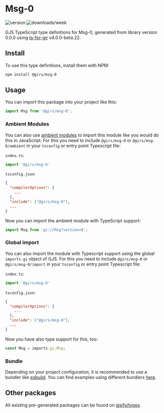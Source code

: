 
# Msg-0

![version](https://img.shields.io/npm/v/@girs/msg-0)
![downloads/week](https://img.shields.io/npm/dw/@girs/msg-0)


GJS TypeScript type definitions for Msg-0, generated from library version 0.0.0 using [ts-for-gir](https://github.com/gjsify/ts-for-gir) v4.0.0-beta.22.


## Install

To use this type definitions, install them with NPM:
```bash
npm install @girs/msg-0
```

## Usage

You can import this package into your project like this:
```ts
import Msg from '@girs/msg-0';
```

### Ambient Modules

You can also use [ambient modules](https://github.com/gjsify/ts-for-gir/tree/main/packages/cli#ambient-modules) to import this module like you would do this in JavaScript.
For this you need to include `@girs/msg-0` or `@girs/msg-0/ambient` in your `tsconfig` or entry point Typescript file:

`index.ts`:
```ts
import '@girs/msg-0'
```

`tsconfig.json`:
```json
{
  "compilerOptions": {
    ...
  },
  "include": ["@girs/msg-0"],
  ...
}
```

Now you can import the ambient module with TypeScript support: 

```ts
import Msg from 'gi://Msg?version=0';
```

### Global import

You can also import the module with Typescript support using the global `imports.gi` object of GJS.
For this you need to include `@girs/msg-0` or `@girs/msg-0/import` in your `tsconfig` or entry point Typescript file:

`index.ts`:
```ts
import '@girs/msg-0'
```

`tsconfig.json`:
```json
{
  "compilerOptions": {
    ...
  },
  "include": ["@girs/msg-0"],
  ...
}
```

Now you have also type support for this, too:

```ts
const Msg = imports.gi.Msg;
```

### Bundle

Depending on your project configuration, it is recommended to use a bundler like [esbuild](https://esbuild.github.io/). You can find examples using different bundlers [here](https://github.com/gjsify/ts-for-gir/tree/main/examples).

## Other packages

All existing pre-generated packages can be found on [gjsify/types](https://github.com/gjsify/types).

